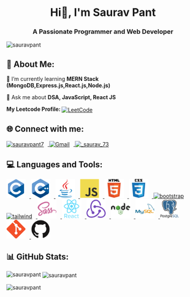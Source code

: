 <div align="center">
  <h1>Hi👋, I'm Saurav Pant</h1>
  <strong><h3>A Passionate Programmer and Web Developer</h3></strong>
</div>

<p align="left"> <img src="https://komarev.com/ghpvc/?username=sauravpant&label=Profile%20views&color=0e75b6&style=flat" alt="sauravpant" /> </p>

## 🌟 **About Me:**
🌱 I’m currently learning <strong>MERN Stack (MongoDB,Express.js,React.js,Node.js)</strong> 

💬 Ask me about <strong>DSA, JavaScript, React JS</strong> 

<strong> My Leetcode Profile: </strong>
<a href="https://leetcode.com/u/saurav_7/" target="_blank">
  <img src="https://raw.githubusercontent.com/rahuldkjain/github-profile-readme-generator/master/src/images/icons/Social/leet-code.svg" alt="LeetCode" height="40" width="40" style="vertical-align: middle; margin-right: 10px;" />
</a>

## 🌐 **Connect with me:**
<p align="left">
  <a href="https://linkedin.com/in/sauravpant7" target="blank">
    <img align="center" src="https://upload.wikimedia.org/wikipedia/commons/8/81/LinkedIn_icon.svg" alt="sauravpant7" height="65" width="65" style="margin-right: 10px;"/>
  </a>
  <a href="https://mail.google.com/mail/?view=cm&fs=1&to=sauravpant777@gmail.com" target="blank">
    <img align="center" src="https://static.vecteezy.com/system/resources/previews/022/484/516/non_2x/google-mail-gmail-icon-logo-symbol-free-png.png" alt="Gmail" height="65" width="65" style="margin-right: 10px;"/>
  </a>
  <a href="https://instagram.com/_saurav_73" target="blank">
    <img align="center" src="https://raw.githubusercontent.com/rahuldkjain/github-profile-readme-generator/master/src/images/icons/Social/instagram.svg" alt="_saurav_73" height="65" width="65" style="margin-right: 10px;"/>
  </a>
</p>

## 💻 **Languages and Tools:**
<p align="left">
  <a href="https://www.cprogramming.com/" target="_blank" rel="noreferrer"> 
    <img src="https://raw.githubusercontent.com/devicons/devicon/master/icons/c/c-original.svg" alt="c" width="50" height="50" style="margin-right: 10px;"/> 
  </a>  
  <a href="https://www.w3schools.com/cpp/" target="_blank" rel="noreferrer"> 
    <img src="https://raw.githubusercontent.com/devicons/devicon/master/icons/cplusplus/cplusplus-original.svg" alt="cplusplus" width="50" height="50" style="margin-right: 10px;"/> 
  </a>  
  <a href="https://www.java.com" target="_blank" rel="noreferrer"> 
    <img src="https://raw.githubusercontent.com/devicons/devicon/master/icons/java/java-original.svg" alt="java" width="50" height="50" style="margin-right: 10px;"/> 
  </a>  
  <a href="https://developer.mozilla.org/en-US/docs/Web/JavaScript" target="_blank" rel="noreferrer"> 
    <img src="https://raw.githubusercontent.com/devicons/devicon/master/icons/javascript/javascript-original.svg" alt="javascript" width="50" height="50" style="margin-right: 10px;"/> 
  </a>  
  <a href="https://www.w3.org/html/" target="_blank" rel="noreferrer"> 
    <img src="https://raw.githubusercontent.com/devicons/devicon/master/icons/html5/html5-original-wordmark.svg" alt="html5" width="50" height="50" style="margin-right: 10px;"/> 
  </a>  
  <a href="https://www.w3schools.com/css/" target="_blank" rel="noreferrer"> 
    <img src="https://raw.githubusercontent.com/devicons/devicon/master/icons/css3/css3-original-wordmark.svg" alt="css3" width="50" height="50" style="margin-right: 10px;"/> 
  </a>  
  <a href="https://getbootstrap.com" target="_blank" rel="noreferrer"> 
    <img src="https://upload.wikimedia.org/wikipedia/commons/thumb/b/b2/Bootstrap_logo.svg/2560px-Bootstrap_logo.svg.png" alt="bootstrap" width="50" height="50" style="margin-right: 10px;"/> 
  </a>  
  <a href="https://tailwindcss.com/" target="_blank" rel="noreferrer"> 
    <img src="https://www.vectorlogo.zone/logos/tailwindcss/tailwindcss-icon.svg" alt="tailwind" width="50" height="50" style="margin-right: 10px;"/> 
  </a>  
  <a href="https://sass-lang.com" target="_blank" rel="noreferrer"> 
    <img src="https://raw.githubusercontent.com/devicons/devicon/master/icons/sass/sass-original.svg" alt="sass" width="50" height="50" style="margin-right: 10px;"/> 
  </a>  
  <a href="https://reactjs.org/" target="_blank" rel="noreferrer"> 
    <img src="https://raw.githubusercontent.com/devicons/devicon/master/icons/react/react-original-wordmark.svg" alt="react" width="50" height="50" style="margin-right: 10px;"/> 
  </a>  
  <a href="https://redux.js.org" target="_blank" rel="noreferrer"> 
    <img src="https://raw.githubusercontent.com/devicons/devicon/master/icons/redux/redux-original.svg" alt="redux" width="50" height="50" style="margin-right: 10px;"/> 
  </a>  
  <a href="https://nodejs.org" target="_blank" rel="noreferrer"> 
    <img src="https://raw.githubusercontent.com/devicons/devicon/master/icons/nodejs/nodejs-original-wordmark.svg" alt="nodejs" width="50" height="50" style="margin-right: 10px;"/> 
  </a>  
  <a href="https://www.mysql.com/" target="_blank" rel="noreferrer"> 
    <img src="https://raw.githubusercontent.com/devicons/devicon/master/icons/mysql/mysql-original-wordmark.svg" alt="mysql" width="50" height="50" style="margin-right: 10px;"/> 
  </a>  
  <a href="https://www.postgresql.org" target="_blank" rel="noreferrer"> 
    <img src="https://raw.githubusercontent.com/devicons/devicon/master/icons/postgresql/postgresql-original-wordmark.svg" alt="postgresql" width="50" height="50" style="margin-right: 10px;"/> 
  </a>  
  <a href="https://git-scm.com/" target="_blank" rel="noreferrer"> 
    <img src="https://raw.githubusercontent.com/devicons/devicon/master/icons/git/git-original.svg" alt="git" width="50" height="50" style="margin-right: 10px;"/> 
  </a>  
  <a href="https://github.com/" target="_blank" rel="noreferrer"> 
    <img src="https://raw.githubusercontent.com/devicons/devicon/master/icons/github/github-original.svg" alt="github" width="50" height="50" style="margin-right: 10px;"/> 
  </a>  
</p>

## 📊 **GitHub Stats:**
<p><img align="left" src="https://github-readme-stats.vercel.app/api/top-langs?username=sauravpant&show_icons=true&locale=en&layout=compact" alt="sauravpant" /></p>

<p>&nbsp;<img align="center" src="https://github-readme-stats.vercel.app/api?username=sauravpant&show_icons=true&locale=en" alt="sauravpant" /></p>

<p><img align="center" src="https://github-readme-streak-stats.herokuapp.com/?user=sauravpant&" alt="sauravpant" /></p>

